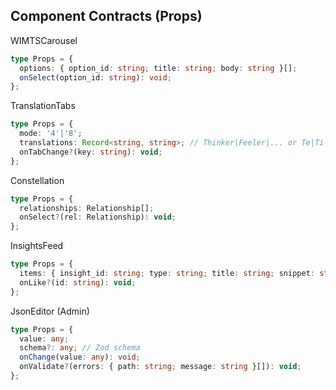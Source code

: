 ## Component Contracts (Props)

WIMTSCarousel
```ts
type Props = {
  options: { option_id: string; title: string; body: string }[];
  onSelect(option_id: string): void;
};
```

TranslationTabs
```ts
type Props = {
  mode: '4'|'8';
  translations: Record<string, string>; // Thinker|Feeler|... or Te|Ti|...
  onTabChange?(key: string): void;
};
```

Constellation
```ts
type Props = {
  relationships: Relationship[];
  onSelect?(rel: Relationship): void;
};
```

InsightsFeed
```ts
type Props = {
  items: { insight_id: string; type: string; title: string; snippet: string; ts: string; tags: string[] }[];
  onLike?(id: string): void;
};
```

JsonEditor (Admin)
```ts
type Props = {
  value: any;
  schema?: any; // Zod schema
  onChange(value: any): void;
  onValidate?(errors: { path: string; message: string }[]): void;
};
```



